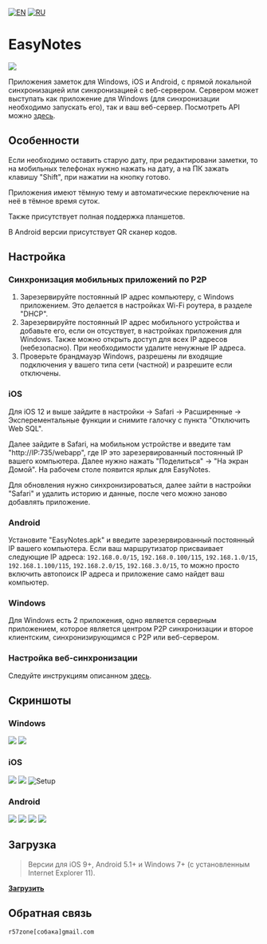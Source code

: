 [![EN](https://user-images.githubusercontent.com/9499881/33184537-7be87e86-d096-11e7-89bb-f3286f752bc6.png)](https://github.com/r57zone/EasyNotes/) 
[![RU](https://user-images.githubusercontent.com/9499881/27683795-5b0fbac6-5cd8-11e7-929c-057833e01fb1.png)](https://github.com/r57zone/EasyNotes/blob/master/README.RU.md) 
# EasyNotes
![](https://user-images.githubusercontent.com/9499881/100446367-1cd14000-30c8-11eb-8e82-335f134a8c95.png)

Приложения заметок для Windows, iOS и Android, с прямой локальной синхронизацией или синхронизацией с веб-сервером. Сервером может выступать как приложение для Windows (для синхронизации необходимо запускать его), так и ваш веб-сервер. Посмотреть API можно [здесь](https://github.com/r57zone/EasyNotes/blob/master/API.md).

## Особенности
Если необходимо оставить старую дату, при редактировани заметки, то на мобильных телефонах нужно нажать на дату, а на ПК зажать клавишу "Shift", при нажатии на кнопку готово.


Приложения имеют тёмную тему и автоматические переключение на неё в тёмное время суток.


Также присутствует полная поддержка планшетов.


В Android версии присутствует QR сканер кодов.

## Настройка
### Синхронизация мобильных приложений по P2P
1. Зарезервируйте постоянный IP адрес компьютеру, с Windows приложением. Это делается в настройках Wi-Fi роутера, в разделе "DHCP".
2. Зарезервируйте постоянный IP адрес мобильного устройства и добавьте его, если он отсуствует, в настройках приложения для Windows. Также можно открыть доступ для всех IP адресов (небезопасно). При необходимости удалите ненужные IP адреса.
3. Проверьте брандмауэр Windows, разрешены ли входящие подключения у вашего типа сети (частной) и разрешите если отключены. 

### iOS
Для iOS 12 и выше зайдите в настройки -> Safari -> Расширенные -> Эксперементальные функции и снимите галочку с пункта "Отключить Web SQL".


Далее зайдите в Safari, на мобильном устройстве и введите там "http://IP:735/webapp", где IP это зарезервированный постоянный IP вашего компьютера. Далее нужно нажать "Поделиться" -> "На экран Домой". На рабочем столе появится ярлык для EasyNotes.


Для обновления нужно синхронизироваться, далее зайти в настройки "Safari" и удалить историю и данные, после чего можно заново добавлять приложение.

### Android
Установите "EasyNotes.apk" и введите зарезервированный постоянный IP вашего компьютера. Если ваш маршрутизатор присваивает следующие IP адреса: `192.168.0.0/15`, `192.168.0.100/115`, `192.168.1.0/15`, `192.168.1.100/115`, `192.168.2.0/15`, `192.168.3.0/15`, то можно просто включить автопоиск IP адреса и приложение само найдет ваш компьютер.

### Windows
Для Windows есть 2 приложения, одно является серверным приложением, которое является центром P2P синхронизации и второе клиентским, синхронизирующимся с P2P или веб-сервером.

### Настройка веб-синхронизации
Следуйте инструкциям описанном [здесь](https://github.com/r57zone/EasyNotes/tree/master/Source/Web).

## Скриншоты
### Windows
[![](https://user-images.githubusercontent.com/9499881/93087172-41ad3e00-f6a9-11ea-93b9-db93f3f8069e.PNG)](https://user-images.githubusercontent.com/9499881/54879010-b3f2e880-4e4d-11e9-8d46-3d983cb8495e.PNG)
[![](https://user-images.githubusercontent.com/9499881/93087171-41ad3e00-f6a9-11ea-9847-cc4e01de977c.PNG)](https://user-images.githubusercontent.com/9499881/93085355-7ec40100-f6a6-11ea-8a65-2cae4a206e33.PNG)

### iOS
![](https://user-images.githubusercontent.com/9499881/54878998-87d76780-4e4d-11e9-89ae-bd15ea494f73.PNG)
![](https://user-images.githubusercontent.com/9499881/54879001-9887dd80-4e4d-11e9-9618-5993cb06e93a.PNG)
![Setup](https://user-images.githubusercontent.com/9499881/54852962-d2e76280-4d07-11e9-841a-06d50fafb3c4.gif)

### Android
[![](https://user-images.githubusercontent.com/9499881/93085646-eb3f0000-f6a6-11ea-8323-a06e6f06fa65.png)](https://user-images.githubusercontent.com/9499881/93085457-a7e49180-f6a6-11ea-9b18-d87e9c7671ec.png)
[![](https://user-images.githubusercontent.com/9499881/93085644-eaa66980-f6a6-11ea-98f2-024ae3bb97ac.png)](https://user-images.githubusercontent.com/9499881/93085454-a74bfb00-f6a6-11ea-9825-ebbdd163cb92.png)
[![](https://user-images.githubusercontent.com/9499881/93085761-1b869e80-f6a7-11ea-9b36-7620790c43ab.png)](https://user-images.githubusercontent.com/9499881/93085547-c5b1f680-f6a6-11ea-8465-99fd70bb31b9.png)
[![](https://user-images.githubusercontent.com/9499881/93085759-1b869e80-f6a7-11ea-9868-07929effdac8.png)](https://user-images.githubusercontent.com/9499881/93085569-cea2c800-f6a6-11ea-96f9-2425c14b7aa7.png)

## Загрузка
>Версии для iOS 9+, Android 5.1+ и Windows 7+ (с установленным Internet Explorer 11).

**[Загрузить](https://github.com/r57zone/EasyNotes/releases)**
## Обратная связь
`r57zone[собака]gmail.com`